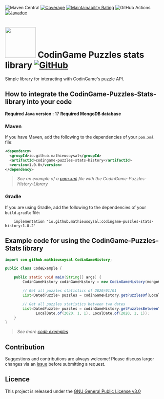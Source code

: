 ![Maven Central](https://img.shields.io/maven-central/v/io.github.mathieusoysal/codingame-puzzles-stats-history)
[![Coverage](https://sonarcloud.io/api/project_badges/measure?project=MathieuSoysal_CodinGame-Puzzles-History-Library&metric=coverage)](https://sonarcloud.io/summary/new_code?id=MathieuSoysal_CodinGame-Puzzles-History-Library)
[![Maintainability Rating](https://sonarcloud.io/api/project_badges/measure?project=MathieuSoysal_CodinGame-Puzzles-History-Library&metric=sqale_rating)](https://sonarcloud.io/summary/new_code?id=MathieuSoysal_CodinGame-Puzzles-History-Library)
![GitHub Actions](https://github.com/MathieuSoysal/CodinGame-Puzzles-History-Library/workflows/Java%20CI%20with%20Maven/badge.svg)
[![Javadoc](https://img.shields.io/badge/JavaDoc-Online-green)](https://mathieusoysal.github.io/CodinGame-Puzzles-History-Library/javadoc/)

# <img src="https://www.svgrepo.com/show/232495/java.svg" width="100"> CodinGame Puzzles stats library [![GitHub](https://img.shields.io/badge/license-GNU%20General%20Public%20License%20v3.0-green)](https://github.com/MathieuSoysal/CodinGame-Puzzles-History-Library/blob/master/LICENSE)

Simple library for interacting with CodinGame's puzzle API.

## How to integrate the CodinGame-Puzzles-Stats-library into your code

**Required Java version :** 17
**Required MongoDB database**

### Maven 

If you have Maven, add the following to the dependencies of your `pom.xml` file:

```xml
<dependency>
  <groupId>io.github.mathieusoysal</groupId>
  <artifactId>codingame-puzzles-stats-history</artifactId>
  <version>1.0.0</version>
</dependency>
```

>*See an example of a [pom.xml](https://github.com/MathieuSoysal/CodinGame-Puzzles-History-Library/blob/d8bdf1a7f1002e387bfae0beb255638f59e3c8b9/ressources-readme/pom-exemple.xml#L20-L24) file with the CodinGame-Puzzles-History-Library*
### Gradle

If you are using Gradle, add the following to the dependencies of your `build.gradle` file:

```
    implementation 'io.github.mathieusoysal:codingame-puzzles-stats-history:1.0.2'
```

## Example code for using the CodinGame-Puzzles-Stats library

```java
import com.github.mathieusoysal.CodinGameHistory;

public class CodeExemple {

    public static void main(String[] args) {
        CodinGameHistory codinGameHistory = new CodinGameHistory(mongoClient, "CodinGame-stats");

        // Get all puzzles statistics of 2020/01/01
        List<DatedPuzzle> puzzles = codinGameHistory.getPuzzlesOf(LocalDate.of(2020, 1, 1));

        // Get all puzzles statistics between two dates
        List<DatedPuzzle> puzzles = codinGameHistory.getPuzzlesBetweenTwoDate(
              LocalDate.of(2020, 1, 1), LocalDate.of(2020, 1, 1));
    }
}
```
>*See more [code exemples](https://github.com/MathieuSoysal/CodinGame-Puzzles-History-Library/blob/master/ressources-readme/CodeExemple.java)*
## Contribution
Suggestions and contributions are always welcome! Please discuss larger changes via an [issue](https://github.com/MathieuSoysal/CodinGame-Puzzles-History-Library/issues) before submitting a request.

## Licence

This project is released under the [GNU General Public License v3.0](https://github.com/MathieuSoysal/CodinGame-Puzzles-History-Library/blob/master/LICENSE)
